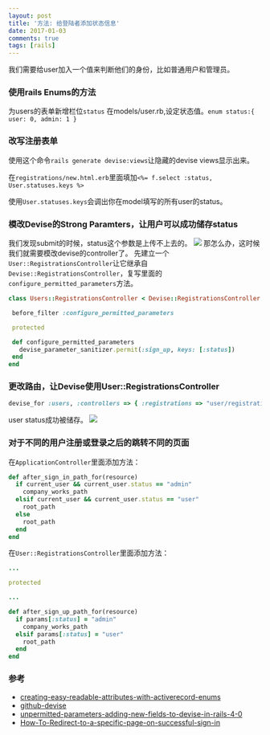 ```yaml
---
layout: post
title: '方法: 给登陆者添加状态信息'
date: 2017-01-03
comments: true
tags: [rails]
---
```

我们需要给user加入一个值来判断他们的身份，比如普通用户和管理员。

### 使用rails Enums的方法

为users的表单新增栏位`status`
在models/user.rb,设定状态值。`enum status:{ user: 0, admin: 1 }`

### 改写注册表单

使用这个命令`rails generate devise:views`让隐藏的devise views显示出来。

在`registrations/new.html.erb`里面填加`<%= f.select :status, User.statuses.keys %>`

使用`User.statuses.keys`会调出你在model填写的所有user的status。

### 模改Devise的Strong Paramters，让用户可以成功储存status

我们发现submit的时候，status这个参数是上传不上去的。
![](https://ww2.sinaimg.cn/large/006tKfTcgw1fbdck6lp47j310204wjue.jpg)
那怎么办，这时候我们就需要模改devise的controller了。
先建立一个`User::RegistrationsController`让它继承自`Devise::RegistrationsController`，复写里面的`configure_permitted_parameters`方法。

```ruby
class Users::RegistrationsController < Devise::RegistrationsController

 before_filter :configure_permitted_parameters

 protected

 def configure_permitted_parameters
   devise_parameter_sanitizer.permit(:sign_up, keys: [:status])
 end
end
```

### 更改路由，让Devise使用User::RegistrationsController
```ruby
devise_for :users, :controllers => { :registrations => "user/registrations" }
```

user status成功被储存。
![](https://ww2.sinaimg.cn/large/006tKfTcgw1fbdcrvdnz2j310005ugpd.jpg)

### 对于不同的用户注册或登录之后的跳转不同的页面

在`ApplicationController`里面添加方法：

```ruby
def after_sign_in_path_for(resource)
  if current_user && current_user.status == "admin"
    company_works_path
  elsif current_user && current_user.status == "user"
    root_path
  else
    root_path
  end
end
```

在`User::RegistrationsController`里面添加方法：

```ruby
...

protected

...

def after_sign_up_path_for(resource)
  if params[:status] = "admin"
    company_works_path
  elsif params[:status] = "user"
    root_path
  end
end
```

### 参考

* [creating-easy-readable-attributes-with-activerecord-enums](http://www.justinweiss.com/articles/creating-easy-readable-attributes-with-activerecord-enums/)
* [github-devise](https://github.com/plataformatec/devise)
* [unpermitted-parameters-adding-new-fields-to-devise-in-rails-4-0](http://stackoverflow.com/questions/17384289/unpermitted-parameters-adding-new-fields-to-devise-in-rails-4-0)
* [How-To-Redirect-to-a-specific-page-on-successful-sign-in](https://github.com/plataformatec/devise/wiki/How-To%3A-Redirect-to-a-specific-page-on-successful-sign-in-and-sign-out)
